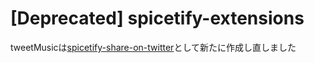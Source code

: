 # [Deprecated] spicetify-extensions
tweetMusicは[spicetify-share-on-twitter](https://github.com/hideki0403/spicetify-share-on-twitter)として新たに作成し直しました
